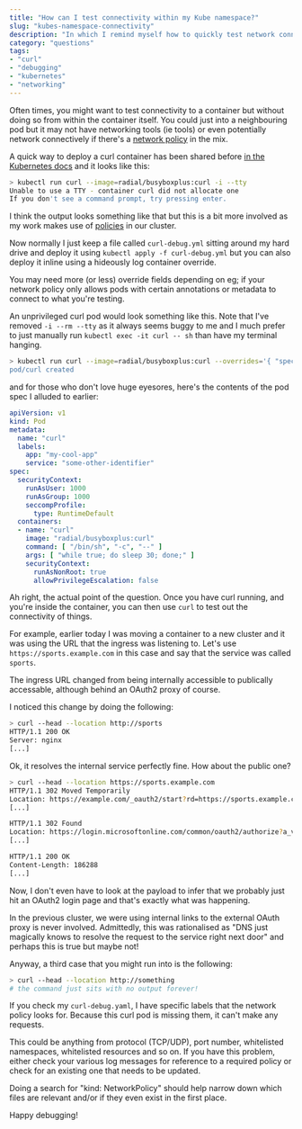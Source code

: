 ```yaml
---
title: "How can I test connectivity within my Kube namespace?"
slug: "kubes-namespace-connectivity"
description: "In which I remind myself how to quickly test network connectivity within a Kubernetes namespace"
category: "questions"
tags:
- "curl"
- "debugging"
- "kubernetes"
- "networking"
---
```


Often times, you might want to test connectivity to a container but without doing so from within the container itself. You could just into a neighbouring pod but it may not have networking tools (ie tools) or even potentially network connectively if there's a [network policy](https://kubernetes.io/docs/concepts/services-networking/network-policies/) in the mix.

A quick way to deploy a curl container has been shared before [in the Kubernetes docs](https://kubernetes.io/docs/concepts/services-networking/connect-applications-service/#securing-the-service) and it looks like this:

```bash
> kubectl run curl --image=radial/busyboxplus:curl -i --tty
Unable to use a TTY - container curl did not allocate one
If you don't see a command prompt, try pressing enter.
```

I think the output looks something like that but this is a bit more involved as my work makes use of [policies](https://docs.microsoft.com/en-us/azure/governance/policy/concepts/policy-for-kubernetes) in our cluster.

Now normally I just keep a file called `curl-debug.yml` sitting around my hard drive and deploy it using `kubectl apply -f curl-debug.yml`
 but you can also deploy it inline using a hideously log container override.

You may need more (or less) override fields depending on eg; if your network policy only allows pods with certain annotations or metadata to connect to what you're testing.

An unprivileged curl pod would look something like this. Note that I've removed `-i --rm --tty` as it always seems buggy to me and I much prefer to just manually run `kubectl exec -it curl -- sh` than have my terminal hanging.

```bash
> kubectl run curl --image=radial/busyboxplus:curl --overrides='{ "spec": { "securityContext": { "runAsUser": 1000, "runAsGroup": 1000, "seccompProfile": { "type": "RuntimeDefault" }}, "containers": [{ "name": "curl", "image": "radial/busyboxplus:curl", "command": [ "/bin/sh", "-c", "--" ], "args": [ "while true; do sleep 30; done; " ], "securityContext": { "runAsNonRoot": true, "allowPrivilegeEscalation": false }}]}}
pod/curl created
```

and for those who don't love huge eyesores, here's the contents of the pod spec I alluded to earlier:

```yaml
apiVersion: v1
kind: Pod
metadata:
  name: "curl"
  labels:
    app: "my-cool-app"
    service: "some-other-identifier"
spec:
  securityContext:
    runAsUser: 1000
    runAsGroup: 1000
    seccompProfile:
      type: RuntimeDefault
  containers:
  - name: "curl"
    image: "radial/busyboxplus:curl"
    command: [ "/bin/sh", "-c", "--" ]
    args: [ "while true; do sleep 30; done;" ]
    securityContext:
      runAsNonRoot: true
      allowPrivilegeEscalation: false
```

Ah right, the actual point of the question. Once you have curl running, and you're inside the container, you can then use `curl` to test out the connectivity of things.

For example, earlier today I was moving a container to a new cluster and it was using the URL that the ingress was listening to. Let's use `https://sports.example.com` in this case and say that the service was called `sports`.

The ingress URL changed from being internally accessible to publically accessable, although behind an OAuth2 proxy of course.

I noticed this change by doing the following:

```bash
> curl --head --location http://sports
HTTP/1.1 200 OK
Server: nginx
[...]
```

Ok, it resolves the internal service perfectly fine. How about the public one?

```bash
> curl --head --location https://sports.example.com
HTTP/1.1 302 Moved Temporarily
Location: https://example.com/_oauth2/start?rd=https://sports.example.com
[...]

HTTP/1.1 302 Found
Location: https://login.microsoftonline.com/common/oauth2/authorize?a_very_long_string
[...]

HTTP/1.1 200 OK
Content-Length: 186288
[...]
```

Now, I don't even have to look at the payload to infer that we probably just hit an OAuth2 login page and that's exactly what was happening.

In the previous cluster, we were using internal links to the external OAuth proxy is never involved. Admittedly, this was rationalised as "DNS just magically knows to resolve the request to the service right next door" and perhaps this is true but maybe not!

Anyway, a third case that you might run into is the following:

```bash
> curl --head --location http://something
# the command just sits with no output forever!
```

If you check my `curl-debug.yaml`, I have specific labels that the network policy looks for. Because this curl pod is missing them, it can't make any requests.

This could be anything from protocol (TCP/UDP), port number, whitelisted namespaces, whitelisted resources and so on. If you have this problem, either check your various log messages for reference to a required policy or check for an existing one that needs to be updated.

Doing a search for "kind: NetworkPolicy" should help narrow down which files are relevant and/or if they even exist in the first place.

Happy debugging!